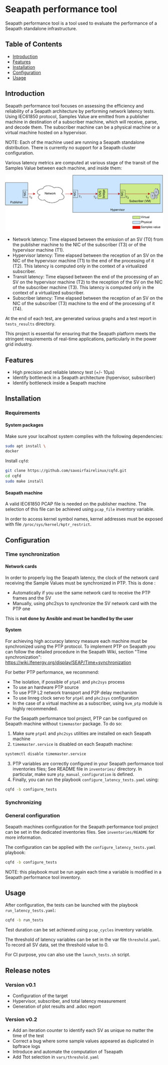# Seapath performance tool

Seapath performance tool is a tool used to evaluate the performance of a Seapath
standalone infrastructure.

## Table of Contents

- [Introduction](#introduction)
- [Features](#features)
- [Installation](#installation)
- [Configuration](#configuration)
- [Usage](#usage)

## Introduction

Seapath performance tool focuses on assessing the efficiency and reliability of a
Seapath architecture by performing network latency tests. Using
IEC61850 protocol, Samples Value are emitted from a publisher machine
in destination of a subscriber machine, which will receive, parse, and
decode them. The subscriber machine can be a physical machine or a
virtual machine hosted on a hypervisor.

NOTE: Each of the machine used are running a Seapath standalone
distribution. There is currently no support for a Seapath cluster
configuration.

Various latency metrics are computed at various stage of the transit of the Samples
Value between each machine, and inside them:

![screenshot](img/latency_overview.png)
- Network latency: Time elapsed between the emission of an SV (T0) from the
  publisher machine to the NIC of the subscriber (T3) or of the
  hypervisor machine (T1).
- Hypervisor latency: Time elapsed between the reception of an SV on
  the NIC of the hypervisor machine (T1) to the end of the processing of
  it (T2). This latency is computed only in the
  context of a virtualized subscriber.
- Transit latency: Time elapsed between the end of the processing of an SV on
  the hypervisor machine (T2) to the reception of the SV on the NIC
  of the subscriber machine (T3). This latency is computed only in the
  context of a virtualized subscriber.
- Subscriber latency: Time elapsed between the reception of an SV on
  the NIC of the subscriber (T3) machine to the end of the processing of
  it (T4).

At the end of each test, are generated various graphs and a test report
in `tests_results` directory.

This project is essential for ensuring that the Seapath platform meets
the stringent requirements of real-time applications, particularly in
the power grid industry.

## Features

- High precision and reliable latency test (+/- 10µs)
- Identify bottleneck in a Seapath architecture (hypervisor, subscriber)
- Identify bottleneck inside a Seapath machine

## Installation
### Requirements
#### System packages

Make sure your localhost system complies with the following dependencies:
```bash
sudo apt install \
docker
```

Install `cqfd`:
```bash
git clone https://github.com/savoirfairelinux/cqfd.git
cd cqfd
sudo make install
```

#### Seapath machine

A valid IEC61850 PCAP file is needed on the publisher machine. The
selection of this file can be achieved using `pcap_file` inventory
variable.

In order to access kernel symbol names, kernel addresses must be
exposed with file `/proc/sys/kernel/kptr_restrict`.

## Configuration
###  Time synchronization
#### Network cards

In order to properly log the Seapath latency, the clock of the network card receiving the Sample Values must be synchronized in PTP. This is done :
- Automatically if you use the same network card to receive the PTP frames and the SV
- Manually, using phc2sys to synchronize the SV network card with the PTP one

This is **not done by Ansible and must be handled by the user**

#### System

For achieving high accuracy latency measure each machine must be
synchronized using the PTP protocol.
To implement PTP on Seapath you can follow the detailed procedure in
the Seapath Wiki, section "Time synchronization":
https://wiki.lfenergy.org/display/SEAP/Time+synchronization

For better PTP performance, we recommend:
- The isolation, if possible of `ptp4l` and `phc2sys` process
- To use an hardware PTP source
- To use PTP L2 network transport and P2P delay mechanism
- To use linreg clock servo for `ptp4l` and `phc2sys` configuration
- In the case of a virtual machine as a subscriber, using `kvm_ptp`
module is highly recommended.

For the Seapath performance tool project, PTP can be configured on Seapath machine
without `timemaster` package. To do so:

1. Make sure `ptp4l` and `phc2sys` utilities are installed on each
Seapath machine
2. `timemaster.service` is disabled on each Seapath machine:
```bash
systemctl disable timemaster.service
```

3. PTP variables are correctly configured in your Seapath performance tool inventories
files; See README file in `inventories/` directory. In particular, make
sure `ptp_manual_configuration` is defined.
4. Finally, you can run the playbook `configure_latency_tests.yaml` using:
```bash
cqfd -b configure_tests
```

### Synchronizing

### General configuration

Seapath machines configuration for the Seapath performance tool project can be set in
the dedicated inventories files. See `inventories/README` for more
information.

The configuration can be applied with the `configure_latency_tests.yaml` playbook:

```bash
cqfd -b configure_tests
```

NOTE: this playbook must be run again each time a variable is modified in a
Seapath performance tool inventory.

## Usage

After configuration, the tests can be launched with the playbook
`run_latency_tests.yaml`:
```bash
cqfd -b run_tests
```

Test duration can be set achieved using `pcap_cycles` inventory
variable.

The threshold of latency variables can be set in the var file
`threshold.yaml`. To record all SV data, set the threshold value to 0.

For CI purpose, you can also use the `launch_tests.sh` script.

## Release notes

### Version v0.1

* Configuration of the target
* Hypervisor, subscriber, and total latency measurement
* Generation of plot results and .adoc report

### Version v0.2

* Add an iteration counter to identify each SV as unique no matter the time of the test
* Correct a bug where some sample values appeared as duplicated in bpftrace logs
* Introduce and automate the computation of Tseapath
* Add Ttot selection in `vars/threshold.yaml`
